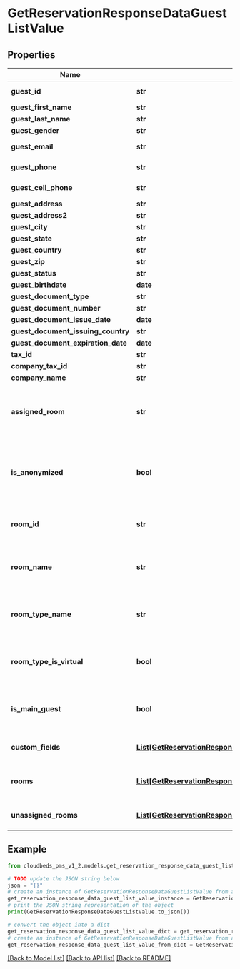 # GetReservationResponseDataGuestListValue


## Properties

Name | Type | Description | Notes
------------ | ------------- | ------------- | -------------
**guest_id** | **str** | ID of the guest | [optional] 
**guest_first_name** | **str** | First Name | [optional] 
**guest_last_name** | **str** | Last Name | [optional] 
**guest_gender** | **str** | Gender | [optional] 
**guest_email** | **str** | Email Address | [optional] 
**guest_phone** | **str** | Phone Number | [optional] 
**guest_cell_phone** | **str** | Cell Phone Number | [optional] 
**guest_address** | **str** |  | [optional] 
**guest_address2** | **str** |  | [optional] 
**guest_city** | **str** |  | [optional] 
**guest_state** | **str** |  | [optional] 
**guest_country** | **str** |  | [optional] 
**guest_zip** | **str** |  | [optional] 
**guest_status** | **str** |  | [optional] 
**guest_birthdate** | **date** |  | [optional] 
**guest_document_type** | **str** |  | [optional] 
**guest_document_number** | **str** |  | [optional] 
**guest_document_issue_date** | **date** |  | [optional] 
**guest_document_issuing_country** | **str** |  | [optional] 
**guest_document_expiration_date** | **date** |  | [optional] 
**tax_id** | **str** |  | [optional] 
**company_tax_id** | **str** |  | [optional] 
**company_name** | **str** |  | [optional] 
**assigned_room** | **str** | Returns true if guest has roomed assigned, false if not | [optional] 
**is_anonymized** | **bool** | Flag indicating the guest data was removed upon request | [optional] 
**room_id** | **str** | Room ID where guest is assigned | [optional] 
**room_name** | **str** | Room Name where guest is assigned | [optional] 
**room_type_name** | **str** | Room Type Name where guest is assigned | [optional] 
**room_type_is_virtual** | **bool** | If room is virtual (true) or physical (false) | [optional] 
**is_main_guest** | **bool** | If the guest is the main guest of the reservation or not | [optional] 
**custom_fields** | [**List[GetReservationResponseDataGuestListValueCustomFieldsInner]**](GetReservationResponseDataGuestListValueCustomFieldsInner.md) | List of custom fields | [optional] 
**rooms** | [**List[GetReservationResponseDataGuestListValueRoomsInner]**](GetReservationResponseDataGuestListValueRoomsInner.md) | List of all rooms that guest is assigned to | [optional] 
**unassigned_rooms** | [**List[GetReservationResponseDataGuestListValueUnassignedRoomsInner]**](GetReservationResponseDataGuestListValueUnassignedRoomsInner.md) | List of unassigned rooms | [optional] 

## Example

```python
from cloudbeds_pms_v1_2.models.get_reservation_response_data_guest_list_value import GetReservationResponseDataGuestListValue

# TODO update the JSON string below
json = "{}"
# create an instance of GetReservationResponseDataGuestListValue from a JSON string
get_reservation_response_data_guest_list_value_instance = GetReservationResponseDataGuestListValue.from_json(json)
# print the JSON string representation of the object
print(GetReservationResponseDataGuestListValue.to_json())

# convert the object into a dict
get_reservation_response_data_guest_list_value_dict = get_reservation_response_data_guest_list_value_instance.to_dict()
# create an instance of GetReservationResponseDataGuestListValue from a dict
get_reservation_response_data_guest_list_value_from_dict = GetReservationResponseDataGuestListValue.from_dict(get_reservation_response_data_guest_list_value_dict)
```
[[Back to Model list]](../README.md#documentation-for-models) [[Back to API list]](../README.md#documentation-for-api-endpoints) [[Back to README]](../README.md)


